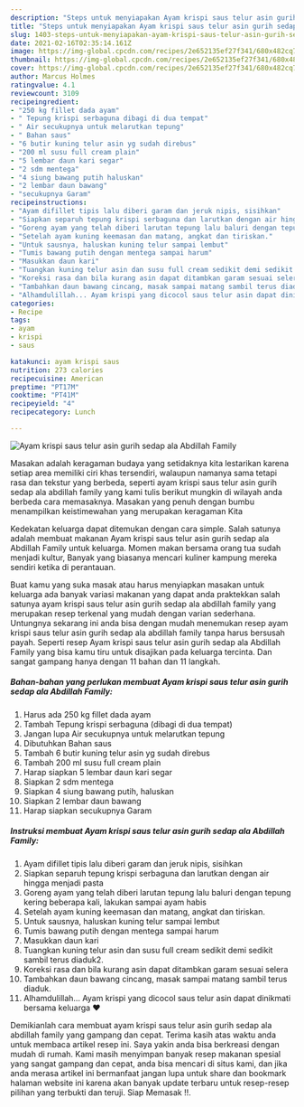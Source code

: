 ```yaml
---
description: "Steps untuk menyiapakan Ayam krispi saus telur asin gurih sedap ala Abdillah Family terupdate"
title: "Steps untuk menyiapakan Ayam krispi saus telur asin gurih sedap ala Abdillah Family terupdate"
slug: 1403-steps-untuk-menyiapakan-ayam-krispi-saus-telur-asin-gurih-sedap-ala-abdillah-family-terupdate
date: 2021-02-16T02:35:14.161Z
image: https://img-global.cpcdn.com/recipes/2e652135ef27f341/680x482cq70/ayam-krispi-saus-telur-asin-gurih-sedap-ala-abdillah-family-foto-resep-utama.jpg
thumbnail: https://img-global.cpcdn.com/recipes/2e652135ef27f341/680x482cq70/ayam-krispi-saus-telur-asin-gurih-sedap-ala-abdillah-family-foto-resep-utama.jpg
cover: https://img-global.cpcdn.com/recipes/2e652135ef27f341/680x482cq70/ayam-krispi-saus-telur-asin-gurih-sedap-ala-abdillah-family-foto-resep-utama.jpg
author: Marcus Holmes
ratingvalue: 4.1
reviewcount: 3109
recipeingredient:
- "250 kg fillet dada ayam"
- " Tepung krispi serbaguna dibagi di dua tempat"
- " Air secukupnya untuk melarutkan tepung"
- " Bahan saus"
- "6 butir kuning telur asin yg sudah direbus"
- "200 ml susu full cream plain"
- "5 lembar daun kari segar"
- "2 sdm mentega"
- "4 siung bawang putih haluskan"
- "2 lembar daun bawang"
- "secukupnya Garam"
recipeinstructions:
- "Ayam difillet tipis lalu diberi garam dan jeruk nipis, sisihkan"
- "Siapkan separuh tepung krispi serbaguna dan larutkan dengan air hingga menjadi pasta"
- "Goreng ayam yang telah diberi larutan tepung lalu baluri dengan tepung kering beberapa kali, lakukan sampai ayam habis"
- "Setelah ayam kuning keemasan dan matang, angkat dan tiriskan."
- "Untuk sausnya, haluskan kuning telur sampai lembut"
- "Tumis bawang putih dengan mentega sampai harum"
- "Masukkan daun kari"
- "Tuangkan kuning telur asin dan susu full cream sedikit demi sedikit sambil terus diaduk2."
- "Koreksi rasa dan bila kurang asin dapat ditambkan garam sesuai selera"
- "Tambahkan daun bawang cincang, masak sampai matang sambil terus diaduk."
- "Alhamdulillah... Ayam krispi yang dicocol saus telur asin dapat dinikmati bersama keluarga ❤️"
categories:
- Recipe
tags:
- ayam
- krispi
- saus

katakunci: ayam krispi saus 
nutrition: 273 calories
recipecuisine: American
preptime: "PT17M"
cooktime: "PT41M"
recipeyield: "4"
recipecategory: Lunch

---
```



![Ayam krispi saus telur asin gurih sedap ala Abdillah Family](https://img-global.cpcdn.com/recipes/2e652135ef27f341/680x482cq70/ayam-krispi-saus-telur-asin-gurih-sedap-ala-abdillah-family-foto-resep-utama.jpg)

Masakan adalah keragaman budaya yang setidaknya kita lestarikan karena setiap area memiliki ciri khas tersendiri, walaupun namanya sama tetapi rasa dan tekstur yang berbeda, seperti ayam krispi saus telur asin gurih sedap ala abdillah family yang kami tulis berikut mungkin di wilayah anda berbeda cara memasaknya. Masakan yang penuh dengan bumbu menampilkan keistimewahan yang merupakan keragaman Kita



Kedekatan keluarga dapat ditemukan dengan cara simple. Salah satunya adalah membuat makanan Ayam krispi saus telur asin gurih sedap ala Abdillah Family untuk keluarga. Momen makan bersama orang tua sudah menjadi kultur, Banyak yang biasanya mencari kuliner kampung mereka sendiri ketika di perantauan.

Buat kamu yang suka masak atau harus menyiapkan masakan untuk keluarga ada banyak variasi makanan yang dapat anda praktekkan salah satunya ayam krispi saus telur asin gurih sedap ala abdillah family yang merupakan resep terkenal yang mudah dengan varian sederhana. Untungnya sekarang ini anda bisa dengan mudah menemukan resep ayam krispi saus telur asin gurih sedap ala abdillah family tanpa harus bersusah payah.
Seperti resep Ayam krispi saus telur asin gurih sedap ala Abdillah Family yang bisa kamu tiru untuk disajikan pada keluarga tercinta. Dan sangat gampang hanya dengan 11 bahan dan 11 langkah.


<!--inarticleads1-->

##### Bahan-bahan yang perlukan membuat Ayam krispi saus telur asin gurih sedap ala Abdillah Family:

1. Harus ada 250 kg fillet dada ayam
1. Tambah  Tepung krispi serbaguna (dibagi di dua tempat)
1. Jangan lupa  Air secukupnya untuk melarutkan tepung
1. Dibutuhkan  Bahan saus
1. Tambah 6 butir kuning telur asin yg sudah direbus
1. Tambah 200 ml susu full cream plain
1. Harap siapkan 5 lembar daun kari segar
1. Siapkan 2 sdm mentega
1. Siapkan 4 siung bawang putih, haluskan
1. Siapkan 2 lembar daun bawang
1. Harap siapkan secukupnya Garam




<!--inarticleads2-->

##### Instruksi membuat  Ayam krispi saus telur asin gurih sedap ala Abdillah Family:

1. Ayam difillet tipis lalu diberi garam dan jeruk nipis, sisihkan
1. Siapkan separuh tepung krispi serbaguna dan larutkan dengan air hingga menjadi pasta
1. Goreng ayam yang telah diberi larutan tepung lalu baluri dengan tepung kering beberapa kali, lakukan sampai ayam habis
1. Setelah ayam kuning keemasan dan matang, angkat dan tiriskan.
1. Untuk sausnya, haluskan kuning telur sampai lembut
1. Tumis bawang putih dengan mentega sampai harum
1. Masukkan daun kari
1. Tuangkan kuning telur asin dan susu full cream sedikit demi sedikit sambil terus diaduk2.
1. Koreksi rasa dan bila kurang asin dapat ditambkan garam sesuai selera
1. Tambahkan daun bawang cincang, masak sampai matang sambil terus diaduk.
1. Alhamdulillah... Ayam krispi yang dicocol saus telur asin dapat dinikmati bersama keluarga ❤️




Demikianlah cara membuat ayam krispi saus telur asin gurih sedap ala abdillah family yang gampang dan cepat. Terima kasih atas waktu anda untuk membaca artikel resep ini. Saya yakin anda bisa berkreasi dengan mudah di rumah. Kami masih menyimpan banyak resep makanan spesial yang sangat gampang dan cepat, anda bisa mencari di situs kami, dan jika anda merasa artikel ini bermanfaat jangan lupa untuk share dan bookmark halaman website ini karena akan banyak update terbaru untuk resep-resep pilihan yang terbukti dan teruji. Siap Memasak !!. 
